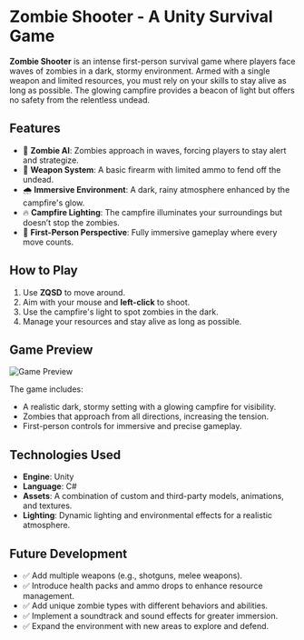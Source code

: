 # Zombie Shooter - A Unity Survival Game

**Zombie Shooter** is an intense first-person survival game where players face waves of zombies in a dark, stormy environment. Armed with a single weapon and limited resources, you must rely on your skills to stay alive as long as possible. The glowing campfire provides a beacon of light but offers no safety from the relentless undead.

## Features

- 🧟 **Zombie AI**: Zombies approach in waves, forcing players to stay alert and strategize.
- 🔫 **Weapon System**: A basic firearm with limited ammo to fend off the undead.
- 🌧️ **Immersive Environment**: A dark, rainy atmosphere enhanced by the campfire's glow.
- 🔥 **Campfire Lighting**: The campfire illuminates your surroundings but doesn’t stop the zombies.
- 👀 **First-Person Perspective**: Fully immersive gameplay where every move counts.

## How to Play

1. Use **ZQSD** to move around.
2. Aim with your mouse and **left-click** to shoot.
3. Use the campfire's light to spot zombies in the dark.
4. Manage your resources and stay alive as long as possible.

## Game Preview

![Game Preview](zombie-shooter.png)

The game includes:
- A realistic dark, stormy setting with a glowing campfire for visibility.
- Zombies that approach from all directions, increasing the tension.
- First-person controls for immersive and precise gameplay.

## Technologies Used

- **Engine**: Unity
- **Language**: C#
- **Assets**: A combination of custom and third-party models, animations, and textures.
- **Lighting**: Dynamic lighting and environmental effects for a realistic atmosphere.

## Future Development

- ✅ Add multiple weapons (e.g., shotguns, melee weapons).
- ✅ Introduce health packs and ammo drops to enhance resource management.
- ✅ Add unique zombie types with different behaviors and abilities.
- ✅ Implement a soundtrack and sound effects for greater immersion.
- ✅ Expand the environment with new areas to explore and defend.
